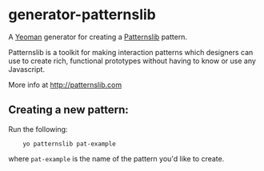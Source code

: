 # generator-patternslib

A [Yeoman](http://yeoman.io) generator for creating a [Patternslib](http://patternslib.com) pattern.

Patternslib is a toolkit for making interaction patterns which designers can
use to create rich, functional prototypes without having to know or use any
Javascript.

More info at http://patternslib.com

## Creating a new pattern:

Run the following:

```
    yo patternslib pat-example 
```

where ``pat-example`` is the name of the pattern you'd like to create.
